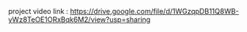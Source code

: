 project video link : https://drive.google.com/file/d/1WGzqpDB11Q8WB-yWz8TeOE1ORxBqk6M2/view?usp=sharing